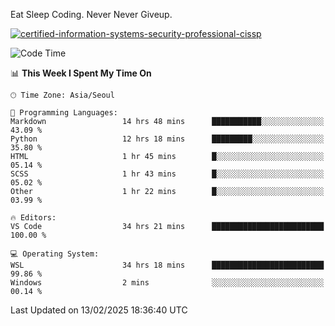 Eat Sleep Coding.
Never Never Giveup.

[![certified-information-systems-security-professional-cissp](https://user-images.githubusercontent.com/44606727/157613689-acd84ec6-5f8f-4e79-89d9-a8d51f033634.png)](https://www.credly.com/badges/f394a010-85a0-450b-9136-8043af01d71c/public_url)

<!--START_SECTION:waka-->
![Code Time](http://img.shields.io/badge/Code%20Time-3%2C854%20hrs%2027%20mins-blue)

📊 **This Week I Spent My Time On** 

```text
🕑︎ Time Zone: Asia/Seoul

💬 Programming Languages: 
Markdown                 14 hrs 48 mins      ███████████░░░░░░░░░░░░░░   43.09 % 
Python                   12 hrs 18 mins      █████████░░░░░░░░░░░░░░░░   35.80 % 
HTML                     1 hr 45 mins        █░░░░░░░░░░░░░░░░░░░░░░░░   05.14 % 
SCSS                     1 hr 43 mins        █░░░░░░░░░░░░░░░░░░░░░░░░   05.02 % 
Other                    1 hr 22 mins        █░░░░░░░░░░░░░░░░░░░░░░░░   03.99 % 

🔥 Editors: 
VS Code                  34 hrs 21 mins      █████████████████████████   100.00 % 

💻 Operating System: 
WSL                      34 hrs 18 mins      █████████████████████████   99.86 % 
Windows                  2 mins              ░░░░░░░░░░░░░░░░░░░░░░░░░   00.14 % 
```


 Last Updated on 13/02/2025 18:36:40 UTC
<!--END_SECTION:waka-->
